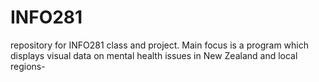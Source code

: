 # INFO281
repository for INFO281 class and project. Main focus is a program which displays visual data on mental health issues in New Zealand and local regions-

